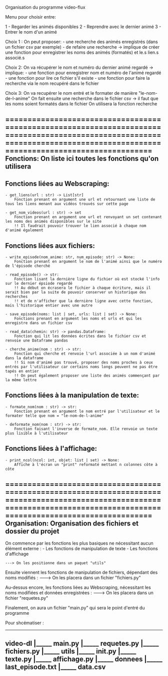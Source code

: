 Organisation du programme video-flux  


Menu pour choisir entre:

1 - Regarder les animés disponibles
2 - Reprendre avec le dernier animé
3 - Entrer le nom d'un animé

Choix 1 :
    On peut proposer:
        - une recherche des animés enregistrés (dans un fichier csv par exemple)
        - de refaire une recherche -> implique de créer une fonction pour enregistrer les noms des animés (formatés) et le.s lien.s associé.s

Choix 2:
    On va récupérer le nom et numéro du dernier animé regardé -> implique:
        - une fonction pour enregistrer nom et numéro de l'animé regardé
        - une fonction pour lire ce fichier s'il existe
        - une fonction pour faire la recherche via le nom recupéré dans le fichier 

Choix 3:
    On va recupérer le nom entré et le formater de manière "le-nom-de-l-anime"
    On fait ensuite une recherche dans le fichier csv -> il faut que les noms soient formatés dans le fichier 
    On utilisera la fonction recherche 

=============================================================================================================================================================================
Fonctions: On liste ici toutes les fonctions qu'on utilisera
------------------------------------------------------------

Fonctions liées au Webscraping:
------------------------------

    - get_liens(url : str) -> List[str] 
        Fonction prenant en argument une url et retournant une liste de tous les liens menant aux vidéos trouvés sur cette page
    
    - get_nom_videos(url : str) -> set
        Fonction prenant en argument une url et renvoyant un set contenant les noms des animés disponibles sur le site 
        !! Il faudrait pouvoir trouver le lien associé à chaque nom d'animé également
    

Fonctions liées aux fichiers:
-----------------------------

    - write_episode(nom_anime: str, num_episode: str) -> None:
        Fonction prenant en argument le nom de l'animé ainsi que le numéro de l'épisode cherché

    - read_episode() -> str:
        Fonction lisant la dernière ligne du fichier où est stocké l'info sur le dernier épsiode regardé
        !! Au début on écrasera le fichier à chaque écriture, mais il serait bien par la suite de pouvoir conserver un historique des recherches
        !! et de n'afficher que la dernière ligne avec cette fonction, mais l'historique entier avec une autre 

    - save_episode(noms: list | set, urls: list | set) -> None:
        Fonctions prenant en argument les noms et urls et qui les enregistre dans un fichier csv
    
    - read_data(chemin: str) -> pandas.Dataframe:
        Fonction qui lit les données écrites dans le fichier csv et renvoie une Dataframe pandas 
    
    - cherche_anime(nom : str) -> str:
        Fonction qui cherche et renvoie l'url associée à un nom d'animé dans la dataframe 
        !! Si nom d'animé pas trouvé, proposer des noms proches à ceux entrés par l'utilisateur car certains noms longs peuvent ne pas être tapés en entier 
        !! On peut également proposer une liste des animés commençant par la même lettre

Fonctions liées à la manipulation de texte:
-------------------------------------------

    - formate_nom(nom : str) -> str:
        Fonction prenant en argument le nom entré par l'utilisateur et le formater telle que nom = "le-nom-de-l-anime"
    
    - deformate_nom(nom : str) -> str:
        Fonction faisant l'inverse de formate_nom. Elle renvoie un texte plus lisible à l'utilisateur 
    
Fonctions liées à l'affichage:
------------------------------

    - print_ncol(ncol: int, objet: list | set) -> None:
        Affiche à l'écran un "print" reformaté mettant n colonnes côte à côte 
    

=============================================================================================================================================================================
Organisation: Organisation des fichiers et dossier du projet 
------------------------------------------------------------

On commence par les fonctions les plus basiques ne nécessitant aucun élément externe : 
    - Les fonctions de manipulation de texte 
    - Les fonctions d'affichage
     
    ---> On les positionne dans un paquet "utils"


Ensuite viennent les fonctions de manipulation de fichiers, dépendant des noms modifiés :
    ---> On les placera dans un fichier "fichiers.py"

Au-dessus encore, les fonctions liées au Webscraping, nécessitant les noms modifiées et données enregistrées :
    ---> On les placera dans un fichier "requetes.py"

Finalement, on aura un fichier "main.py" qui sera le point d'entré du programme

Pour shcématiser : 

--------------------------------------
video-dl 
    |_____ main.py 
    |_____ requetes.py 
    |_____ fichiers.py 
    |_____ utils 
             |_____ __init__.py 
             |_____ texte.py 
             |_____ affichage.py 
    |_____ donnees
             |_____ last_episode.txt 
             |_____ data.csv 
--------------------------------------
